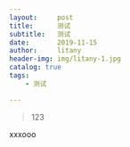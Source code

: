 ```yaml
---
layout:     post
title:      测试
subtitle:   测试
date:       2019-11-15
author:     litany
header-img: img/litany-1.jpg
catalog: true
tags:
    - 测试

---
```


> 123


xxxooo